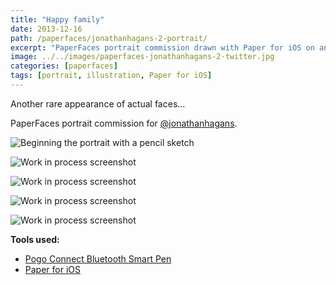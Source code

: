 ```yaml
---
title: "Happy family"
date: 2013-12-16
path: /paperfaces/jonathanhagans-2-portrait/
excerpt: "PaperFaces portrait commission drawn with Paper for iOS on an iPad."
image: ../../images/paperfaces-jonathanhagans-2-twitter.jpg
categories: [paperfaces]
tags: [portrait, illustration, Paper for iOS]
---
```


Another rare appearance of actual faces…

PaperFaces portrait commission for [@jonathanhagans](https://twitter.com/jonathanhagans).

![Beginning the portrait with a pencil sketch](../../images/paperfaces-jonathanhagans-2-process-1-lg.jpg)

![Work in process screenshot](../../images/paperfaces-jonathanhagans-2-process-2-lg.jpg)

![Work in process screenshot](../../images/paperfaces-jonathanhagans-2-process-3-lg.jpg)

![Work in process screenshot](../../images/paperfaces-jonathanhagans-2-process-4-lg.jpg)

![Work in process screenshot](../../images/paperfaces-jonathanhagans-2-process-5-lg.jpg)

**Tools used:**

- [Pogo Connect Bluetooth Smart Pen](https://www.amazon.com/gp/product/B009K448L4/ref=as_li_ss_tl?ie=UTF8&camp=1789&creative=390957&creativeASIN=B009K448L4&linkCode=as2&tag=mademist-20)
- [Paper for iOS](https://paper.bywetransfer.com/)
